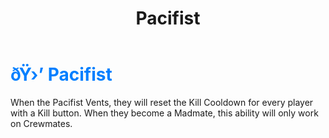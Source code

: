 ﻿---
lang: en-US
title: Pacifist
prev: Oracle
next: Psychic
---
# <font color="#007fff">ðŸ›’ <b>Pacifist</b></font> <Badge text="Support" type="tip" vertical="middle"/>

When the Pacifist Vents, they will reset the Kill Cooldown for every player with a Kill button. When they become a Madmate, this ability will only work on Crewmates.